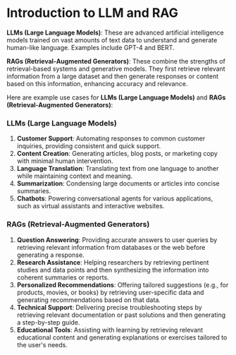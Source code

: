 # Introduction to LLM and RAG

**LLMs (Large Language Models)**: These are advanced artificial intelligence models trained on vast amounts of text data to understand and generate human-like language. Examples include GPT-4 and BERT.

**RAGs (Retrieval-Augmented Generators)**: These combine the strengths of retrieval-based systems and generative models. They first retrieve relevant information from a large dataset and then generate responses or content based on this information, enhancing accuracy and relevance.

Here are example use cases for **LLMs (Large Language Models)** and **RAGs (Retrieval-Augmented Generators)**:

### LLMs (Large Language Models)
1. **Customer Support**: Automating responses to common customer inquiries, providing consistent and quick support.
2. **Content Creation**: Generating articles, blog posts, or marketing copy with minimal human intervention.
3. **Language Translation**: Translating text from one language to another while maintaining context and meaning.
4. **Summarization**: Condensing large documents or articles into concise summaries.
5. **Chatbots**: Powering conversational agents for various applications, such as virtual assistants and interactive websites.

### RAGs (Retrieval-Augmented Generators)
1. **Question Answering**: Providing accurate answers to user queries by retrieving relevant information from databases or the web before generating a response.
2. **Research Assistance**: Helping researchers by retrieving pertinent studies and data points and then synthesizing the information into coherent summaries or reports.
3. **Personalized Recommendations**: Offering tailored suggestions (e.g., for products, movies, or books) by retrieving user-specific data and generating recommendations based on that data.
4. **Technical Support**: Delivering precise troubleshooting steps by retrieving relevant documentation or past solutions and then generating a step-by-step guide.
5. **Educational Tools**: Assisting with learning by retrieving relevant educational content and generating explanations or exercises tailored to the user's needs.